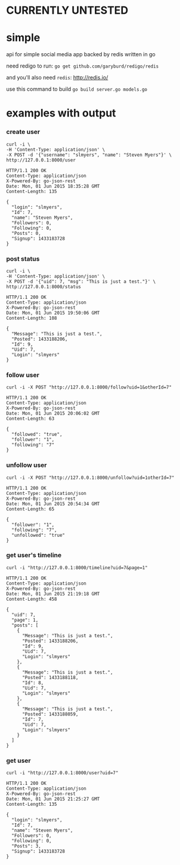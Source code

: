 # CURRENTLY UNTESTED

# simple
api for simple social media app backed by redis written in go

need redigo to run:
`go get github.com/garyburd/redigo/redis`

and you'll also need `redis`:
http://redis.io/

use this command to build
`go build server.go models.go`

# examples with output

### create user
```
curl -i \
-H 'Content-Type: application/json' \
-X POST -d '{"username": "slmyers", "name": "Steven Myers"}' \
http://127.0.0.1:8000/user
```

```
HTTP/1.1 200 OK
Content-Type: application/json
X-Powered-By: go-json-rest
Date: Mon, 01 Jun 2015 18:35:28 GMT
Content-Length: 135

{
  "login": "slmyers",
  "Id": 7,
  "name": "Steven Myers",
  "Followers": 0,
  "Following": 0,
  "Posts": 0,
  "Signup": 1433183728
}
```
### post status
```
curl -i \
-H 'Content-Type: application/json' \
-X POST -d '{"uid": 7, "msg": "This is just a test."}' \
http://127.0.0.1:8000/status
```

```
HTTP/1.1 200 OK
Content-Type: application/json
X-Powered-By: go-json-rest
Date: Mon, 01 Jun 2015 19:50:06 GMT
Content-Length: 108

{
  "Message": "This is just a test.",
  "Posted": 1433188206,
  "Id": 9,
  "Uid": 7,
  "Login": "slmyers"
}
```

### follow user
```
curl -i -X POST "http://127.0.0.1:8000/follow?uid=1&otherId=7"
```

```
HTTP/1.1 200 OK
Content-Type: application/json
X-Powered-By: go-json-rest
Date: Mon, 01 Jun 2015 20:06:02 GMT
Content-Length: 63

{
  "followed": "true",
  "follower": "1",
  "following": "7"
}
```

### unfollow user
```
curl -i -X POST "http://127.0.0.1:8000/unfollow?uid=1otherId=7"
```

```
HTTP/1.1 200 OK
Content-Type: application/json
X-Powered-By: go-json-rest
Date: Mon, 01 Jun 2015 20:54:34 GMT
Content-Length: 65

{
  "follower": "1",
  "following": "7",
  "unfollowed": "true"
}
```

### get user's timeline
```
curl -i "http://127.0.0.1:8000/timeline?uid=7&page=1"
```

```
HTTP/1.1 200 OK
Content-Type: application/json
X-Powered-By: go-json-rest
Date: Mon, 01 Jun 2015 21:19:18 GMT
Content-Length: 458

{
  "uid": 7,
  "page": 1,
  "posts": [
    {
      "Message": "This is just a test.",
      "Posted": 1433188206,
      "Id": 9,
      "Uid": 7,
      "Login": "slmyers"
    },
    {
      "Message": "This is just a test.",
      "Posted": 1433188118,
      "Id": 8,
      "Uid": 7,
      "Login": "slmyers"
    },
    {
      "Message": "This is just a test.",
      "Posted": 1433188059,
      "Id": 7,
      "Uid": 7,
      "Login": "slmyers"
    }
  ]
}
```

### get user

```
curl -i "http://127.0.0.1:8000/user?uid=7"
```

```
HTTP/1.1 200 OK
Content-Type: application/json
X-Powered-By: go-json-rest
Date: Mon, 01 Jun 2015 21:25:27 GMT
Content-Length: 135

{
  "login": "slmyers",
  "Id": 7,
  "name": "Steven Myers",
  "Followers": 0,
  "Following": 0,
  "Posts": 3,
  "Signup": 1433183728
}
```
